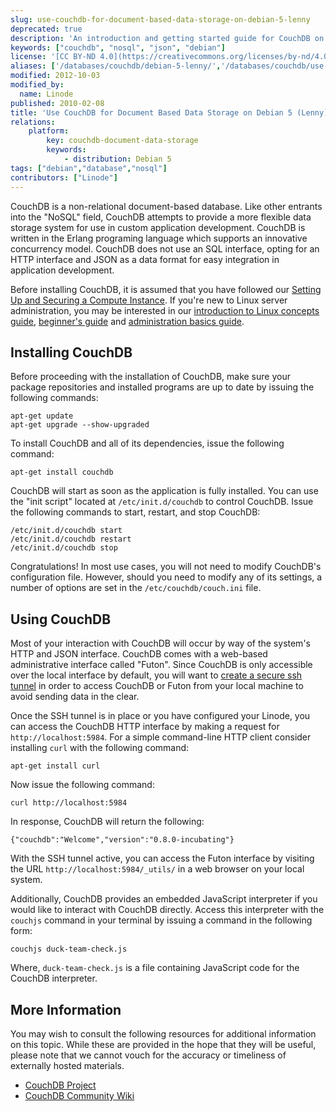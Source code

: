 ```yaml
---
slug: use-couchdb-for-document-based-data-storage-on-debian-5-lenny
deprecated: true
description: 'An introduction and getting started guide for CouchDB on Debian 5 (Lenny) systems.'
keywords: ["couchdb", "nosql", "json", "debian"]
license: '[CC BY-ND 4.0](https://creativecommons.org/licenses/by-nd/4.0)'
aliases: ['/databases/couchdb/debian-5-lenny/','/databases/couchdb/use-couchdb-for-document-based-data-storage-on-debian-5-lenny/']
modified: 2012-10-03
modified_by:
  name: Linode
published: 2010-02-08
title: 'Use CouchDB for Document Based Data Storage on Debian 5 (Lenny)'
relations:
    platform:
        key: couchdb-document-data-storage
        keywords:
            - distribution: Debian 5
tags: ["debian","database","nosql"]
contributors: ["Linode"]
---
```




CouchDB is a non-relational document-based database. Like other entrants into the "NoSQL" field, CouchDB attempts to provide a more flexible data storage system for use in custom application development. CouchDB is written in the Erlang programing language which supports an innovative concurrency model. CouchDB does not use an SQL interface, opting for an HTTP interface and JSON as a data format for easy integration in application development.

Before installing CouchDB, it is assumed that you have followed our [Setting Up and Securing a Compute Instance](/docs/products/compute/compute-instances/guides/set-up-and-secure/). If you're new to Linux server administration, you may be interested in our [introduction to Linux concepts guide](/docs/guides/introduction-to-linux-concepts/), [beginner's guide](/docs/products/compute/compute-instances/faqs/) and [administration basics guide](/docs/guides/linux-system-administration-basics/).

## Installing CouchDB

Before proceeding with the installation of CouchDB, make sure your package repositories and installed programs are up to date by issuing the following commands:

    apt-get update
    apt-get upgrade --show-upgraded

To install CouchDB and all of its dependencies, issue the following command:

    apt-get install couchdb

CouchDB will start as soon as the application is fully installed. You can use the "init script" located at `/etc/init.d/couchdb` to control CouchDB. Issue the following commands to start, restart, and stop CouchDB:

    /etc/init.d/couchdb start
    /etc/init.d/couchdb restart
    /etc/init.d/couchdb stop

Congratulations! In most use cases, you will not need to modify CouchDB's configuration file. However, should you need to modify any of its settings, a number of options are set in the `/etc/couchdb/couch.ini` file.

## Using CouchDB

Most of your interaction with CouchDB will occur by way of the system's HTTP and JSON interface. CouchDB comes with a web-based administrative interface called "Futon". Since CouchDB is only accessible over the local interface by default, you will want to [create a secure ssh tunnel](/docs/guides/access-futon-over-ssh-using-putty-on-windows/) in order to access CouchDB or Futon from your local machine to avoid sending data in the clear.

Once the SSH tunnel is in place or you have configured your Linode, you can access the CouchDB HTTP interface by making a request for `http://localhost:5984`. For a simple command-line HTTP client consider installing `curl` with the following command:

    apt-get install curl

Now issue the following command:

    curl http://localhost:5984

In response, CouchDB will return the following:

    {"couchdb":"Welcome","version":"0.8.0-incubating"}

With the SSH tunnel active, you can access the Futon interface by visiting the URL `http://localhost:5984/_utils/` in a web browser on your local system.

Additionally, CouchDB provides an embedded JavaScript interpreter if you would like to interact with CouchDB directly. Access this interpreter with the `couchjs` command in your terminal by issuing a command in the following form:

    couchjs duck-team-check.js

Where, `duck-team-check.js` is a file containing JavaScript code for the CouchDB interpreter.

## More Information

You may wish to consult the following resources for additional information on this topic. While these are provided in the hope that they will be useful, please note that we cannot vouch for the accuracy or timeliness of externally hosted materials.

- [CouchDB Project](http://couchdb.apache.org/)
- [CouchDB Community Wiki](http://wiki.apache.org/couchdb/)



